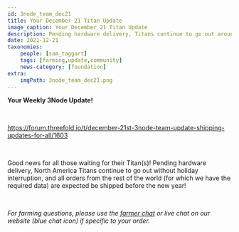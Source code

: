```yaml
---
id: 3node_team_dec21
title: Your December 21 Titan Update
image_caption: Your December 21 Titan Update
description: Pending hardware delivery, Titans continue to go out around the world.
date: 2021-12-21
taxonomies:
    people: [sam_taggart]
    tags: [farming,update,community]
    news-category: [foundation]
extra:
    imgPath: 3node_team_dec21.png
---
```


**Your Weekly 3Node Update!**

<br/>

https://forum.threefold.io/t/december-21st-3node-team-update-shipping-updates-for-all/1603

<br/>

Good news for all those waiting for their Titan(s)! Pending hardware delivery, North America Titans continue to go out without holiday interruption, and all orders from the rest of the world (for which we have the required data) are expected be shipped before the new year!

<br/>

*For farming questions, please use the [farmer chat](https://t.me/threefoldfarmers) or live chat on our website (blue chat icon) if specific to your order.*